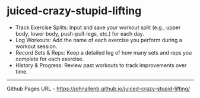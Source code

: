 # juiced-crazy-stupid-lifting

- Track Exercise Splits: Input and save your workout split (e.g., upper body, lower body, push-pull-legs, etc.) for each day.
- Log Workouts: Add the name of each exercise you perform during a workout session.
- Record Sets & Reps: Keep a detailed log of how many sets and reps you complete for each exercise.
- History & Progress: Review past workouts to track improvements over time.

-------------
Github Pages URL - https://johnallenb.github.io/juiced-crazy-stupid-lifting/
